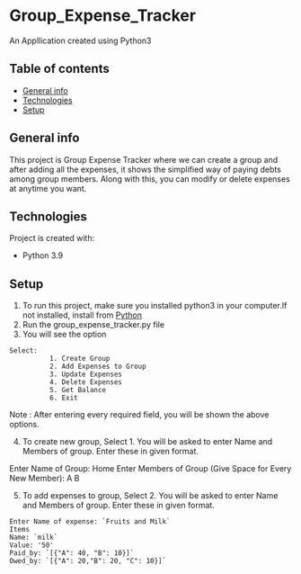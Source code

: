 # Group_Expense_Tracker
An Appllication created using Python3
## Table of contents
* [General info](#general-info)
* [Technologies](#technologies)
* [Setup](#setup)

## General info
This project is Group Expense Tracker where we can create a group and after adding all the expenses, it shows the simplified way of paying debts among group members. 
Along with this, you can modify or delete expenses at anytime you want.
	
## Technologies
Project is created with:
* Python 3.9
	
## Setup
1. To run this project, make sure you installed python3 in your computer.If not installed, install from [Python](https://www.python.org/downloads/)
2. Run the group_expense_tracker.py file
3. You will see the option
  ```
  Select:
            1. Create Group
            2. Add Expenses to Group
            3. Update Expenses
            4. Delete Expenses
            5. Get Balance
            6. Exit
  ```  
  Note : After entering every required field, you  will be shown the above options.

4. To create new group, Select 1. You will be asked to enter Name and Members of group. Enter these in given format.
  
  Enter Name of Group: Home
  Enter Members of Group (Give Space for Every New Member): A B 

5. To add expenses to group, Select 2. You will be asked to enter Name and Members of group. Enter these in given format.
  ```
  Enter Name of expense: `Fruits and Milk`
  Items
  Name: `milk`
  Value: '50'
  Paid_by: `[{"A": 40, "B": 10}]`
  Owed_by: `[{"A": 20,"B": 20, "C": 10}]`
  
  ```
  

